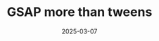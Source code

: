 ---
title: "GSAP more than tweens"
description: ""
authorFirstName: "Cassie"
authorLastName: "Evans" 
date: 2025-03-07
permalink: /weekly-nerd/{{ title | slugify }}/
---